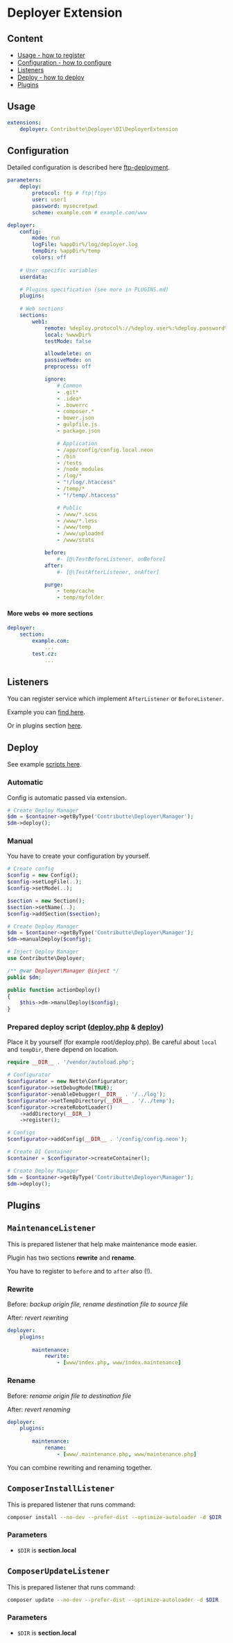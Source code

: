 # Deployer Extension

## Content

- [Usage - how to register](#usage)
- [Configuration - how to configure](#configuration)
- [Listeners](#listeners)
- [Deploy - how to deploy](#deploy)
- [Plugins](#plugins)

## Usage
```yaml
extensions:
    deployer: Contributte\Deployer\DI\DeployerExtension
```

## Configuration

Detailed configuration is described here [ftp-deployment](https://github.com/dg/ftp-deployment).

```yaml
parameters:
    deploy:
        protocol: ftp # ftp|ftps
        user: user1
        password: mysecretpwd
        scheme: example.com # example.com/www     

deployer:
    config:
        mode: run
        logFile: %appDir%/log/deployer.log
        tempDir: %appDir%/temp
        colors: off
        
    # User specific variables
    userdata: 

    # Plugins specification (see more in PLUGINS.md)
    plugins:
        
    # Web sections
    sections:
        web1:
            remote: %deploy.protocol%://%deploy.user%:%deploy.password%@%deploy.scheme%
            local: %wwwDir%
            testMode: false

            allowdelete: on
            passiveMode: on
            preprocess: off

            ignore:
                # Common
                - .git*
                - .idea*
                - .bowerrc
                - composer.*
                - bower.json
                - gulpfile.js
                - package.json

                # Application
                - /app/config/config.local.neon
                - /bin
                - /tests
                - /node_modules
                - /log/*
                - "!/log/.htaccess"
                - /temp/*
                - "!/temp/.htaccess"

                # Public
                - /www/*.scss
                - /www/*.less
                - /www/temp
                - /www/uploaded
                - /www/stats

            before:
                #- [@\TestBeforeListener, onBefore]
            after:
                #- [@\TestAfterListener, onAfter]

            purge:
                - temp/cache
                - temp/myfolder
```

#### More webs <=> more sections

```yaml
deployer:
    section:
        example.com:
            ...
        test.cz:
            ...
```

## Listeners

You can register service which implement `AfterListener` or `BeforeListener`.

Example you can [find here](https://github.com/contributte/deployer-extension/tree/master/examples).

Or in plugins section [here](#plugins).

## Deploy

See example [scripts here](https://github.com/contributte/deployer-extension/tree/master/examples). 

### Automatic

Config is automatic passed via extension.

```php
# Create Deploy Manager
$dm = $container->getByType('Contributte\Deployer\Manager');
$dm->deploy();
```

### Manual

You have to create your configuration by yourself.

```php
# Create config
$config = new Config();
$config->setLogFile(..);
$config->setMode(..);

$section = new Section();
$section->setName(..);
$config->addSection($section);
```

```php
# Create Deploy Manager
$dm = $container->getByType('Contributte\Deployer\Manager');
$dm->manualDeploy($config);
```

```php
# Inject Deploy Manager
use Contributte\Deployer;

/** @var Deployer\Manager @inject */
public $dm;

public function actionDeploy() 
{
    $this->dm->manulDeploy($config);
}
```

### Prepared deploy script ([deploy.php](https://github.com/contributte/deployer-extension/tree/master/examples/deploy.php) & [deploy](https://github.com/contributte/deployer-extension/tree/master/examples/deploy))

Place it by yourself (for example root/deploy.php). Be careful about `local` and `tempDir`, there depend on location.

```php
require __DIR__ . '/vendor/autoload.php';

# Configurator
$configurator = new Nette\Configurator;
$configurator->setDebugMode(TRUE);
$configurator->enableDebugger(__DIR__ . '/../log');
$configurator->setTempDirectory(__DIR__ . '/../temp');
$configurator->createRobotLoader()
    ->addDirectory(__DIR__)
    ->register();

# Configs
$configurator->addConfig(__DIR__ . '/config/config.neon');

# Create DI Container
$container = $configurator->createContainer();

# Create Deploy Manager
$dm = $container->getByType('Contributte\Deployer\Manager');
$dm->deploy();
```

## Plugins

## `MaintenanceListener`

This is prepared listener that help make maintenance mode easier.

Plugin has two sections **rewrite** and **rename**. 

You have to register to `before` and to `after` also (!).

### Rewrite

Before: *backup origin file, rename destination file to source file*

After: *revert rewriting*

```yaml
deployer:
    plugins:
    
        maintenance:
            rewrite:
                - [www/index.php, www/index.maintenance]
```

### Rename

Before: *rename origin file to destination file*

After: *revert renaming*

```yaml
deployer:
    plugins:
    
        maintenance:
            rename:
                - [www/.maintenance.php, www/maintenance.php]
```

You can combine rewriting and renaming together. 

## `ComposerInstallListener`

This is prepared listener that runs command:

```sh
composer install --no-dev --prefer-dist --optimize-autoloader -d $DIR
```

### Parameters

- `$DIR` is **section.local**

## `ComposerUpdateListener`

This is prepared listener that runs command:

```sh
composer update --no-dev --prefer-dist --optimize-autoloader -d $DIR
```

### Parameters

- `$DIR` is **section.local**
